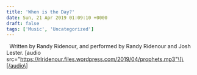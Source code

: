 ```yaml
---
title: 'When is the Day?'
date: Sun, 21 Apr 2019 01:09:10 +0000
draft: false
tags: ['Music', 'Uncategorized']
---
```


  Written by Randy Ridenour, and performed by Randy Ridenour and Josh Lester. \[audio src="https://rlridenour.files.wordpress.com/2019/04/prophets.mp3"\]\[/audio\]

